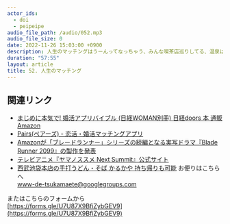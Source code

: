 ```yaml
---
actor_ids:
  - doi
  - peipeipe
audio_file_path: /audio/052.mp3
audio_file_size: 0
date: 2022-11-26 15:03:00 +0900
description: 人生のマッチングはうーんってなっちゃう、みんな喫茶店巡りしてる、温泉は激しい　について話しました。
duration: "57:55"
layout: article
title: 52. 人生のマッチング
---
```


## 関連リンク


- [まじめに本気で! 婚活アプリバイブル (日経WOMAN別冊)  日経doors 本  通販  Amazon](https://www.amazon.co.jp/dp/4296108387)
- [Pairs(ペアーズ) - 恋活・婚活マッチングアプリ](https://www.pairs.lv/)
- [Amazonが「ブレードランナー」シリーズの続編となる実写ドラマ『Blade Runner 2099』の製作を発表](https://jp.ign.com/blade-runner-the-series/62593/news/amazonblade-runner-2099#:~:text=Amazon%E3%81%8C%E3%80%8C%E3%83%96%E3%83%AC%E3%83%BC%E3%83%89%E3%83%A9%E3%83%B3%E3%83%8A%E3%83%BC%E3%80%8D%E3%81%AE,%E3%82%AC%E3%83%BC%E3%83%AB%E3%80%8F%E3%81%AE%E3%82%B7%E3%83%AB%E3%82%AB%E3%83%BB%E3%83%AB%E3%82%A4%E3%82%B5%E3%80%82)
- [テレビアニメ『ヤマノススメ Next Summit』公式サイト](https://yamanosusume-ns.com/)
- [西武池袋本店の手打うどん・そば かるかや 持ち帰りも可能](https://www.sanuki-karukaya.jp/)
お便りはこちらへ<br/>
www-de-tsukamaete@googlegroups.com


またはこちらのフォームから<br/>
[https://forms.gle/U7U87X9BfiZybGEV9](https://forms.gle/U7U87X9BfiZybGEV9)